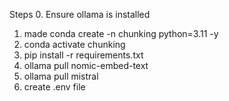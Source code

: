 Steps 
0. Ensure ollama is installed
1. made conda create -n chunking python=3.11 -y
2. conda activate chunking
3. pip install -r requirements.txt
4. ollama pull nomic-embed-text
5. ollama pull mistral
6. create .env file 

